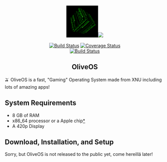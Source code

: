 <p align="center"><a href="https://sites.google.com/view/oliveos/home?authuser=0" target="_blank" rel="noopener noreferrer"><img width="100" src="https://raw.githubusercontent.com/OliveOS-Fin/.github/main/profile/logo.gif" alt="Logo"><img height="100" width="auto" src="https://cdn.discordapp.com/attachments/901369443718926357/990300849727217694/image2vector_1.svg"></a></p>

<p align="center">
  <a href="https://circleci.com/gh/OliveOS-Fin/OliveOS/tree/dev"><img src="https://img.shields.io/circleci/project/github/OliveOS-Fin/OliveOS/dev.svg?sanitize=true" alt="Build Status"></a>
  <a href="https://codecov.io/github/OliveOS-Fin/OliveOS?branch=dev"><img src="https://img.shields.io/codecov/c/github/OliveOS-Fin/OliveOS/dev.svg?sanitize=true" alt="Coverage Status"></a>
  <br>
  <a href="https://app.saucelabs.com/builds/50f8372d79f743a3b25fb6ca4851ca4c"><img src="https://app.saucelabs.com/buildstatus/OliveOS-Fin" alt="Build Status"></a>
</p>

<h2 align="center">OliveOS</h2>
🫒 OliveOS is a fast, "Gaming" Operating System made from XNU including lots of amazing apps!

## System Requirements

 - 8 GB of RAM
 - x86_64 processor or a Apple chip<a href="oliveos-fin.github.io/processors#arm64">*</a>
 - A 420p Display

## Download, Installation, and Setup

Sorry, but OliveOS is not released to the public yet, come hereillä later!

